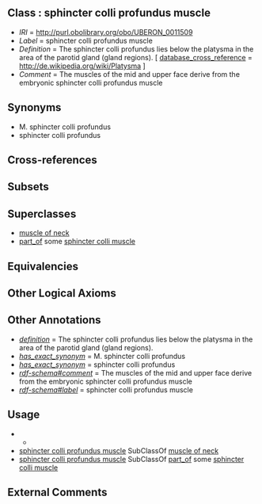 
## Class : sphincter colli profundus muscle

 * *IRI* = http://purl.obolibrary.org/obo/UBERON_0011509
 * *Label* = sphincter colli profundus muscle
 * *Definition* = The sphincter colli profundus lies below the platysma in the area of the parotid gland (gland regions). [ [database_cross_reference](../../ef/oboInOwl#hasDbXref.md) = http://de.wikipedia.org/wiki/Platysma ]
 * *Comment* = The muscles of the mid and upper face derive from the embryonic sphincter colli profundus muscle

## Synonyms

 * M. sphincter colli profundus
 * sphincter colli profundus

## Cross-references


## Subsets


## Superclasses

 * [muscle of neck](../../UBERON/77/UBERON_0002377.md)
 * [part_of](../../BFO/50/BFO_0000050.md) some [sphincter colli muscle](../../UBERON/35/UBERON_0013635.md)

## Equivalencies


## Other Logical Axioms


## Other Annotations

 * *[definition](../../IAO/15/IAO_0000115.md)* = The sphincter colli profundus lies below the platysma in the area of the parotid gland (gland regions).
 * *[has_exact_synonym](../../ym/oboInOwl#hasExactSynonym.md)* = M. sphincter colli profundus
 * *[has_exact_synonym](../../ym/oboInOwl#hasExactSynonym.md)* = sphincter colli profundus
 * *[rdf-schema#comment](../../nt/rdf-schema#comment.md)* = The muscles of the mid and upper face derive from the embryonic sphincter colli profundus muscle
 * *[rdf-schema#label](../../el/rdf-schema#label.md)* = sphincter colli profundus muscle

## Usage

 * -
 * [sphincter colli profundus muscle](../../UBERON/09/UBERON_0011509.md) SubClassOf [muscle of neck](../../UBERON/77/UBERON_0002377.md)
 * [sphincter colli profundus muscle](../../UBERON/09/UBERON_0011509.md) SubClassOf [part_of](../../BFO/50/BFO_0000050.md) some [sphincter colli muscle](../../UBERON/35/UBERON_0013635.md)

## External Comments

